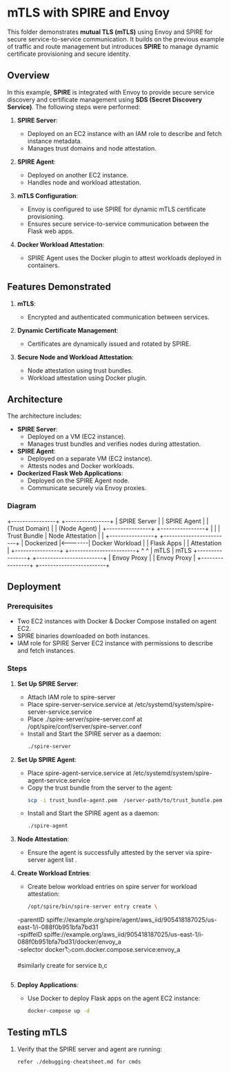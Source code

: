 # mTLS with SPIRE and Envoy

This folder demonstrates **mutual TLS (mTLS)** using Envoy and SPIRE for secure service-to-service communication. It builds on the previous example of traffic and route management but introduces **SPIRE** to manage dynamic certificate provisioning and secure identity.

## Overview

In this example, **SPIRE** is integrated with Envoy to provide secure service discovery and certificate management using **SDS (Secret Discovery Service)**. The following steps were performed:

1. **SPIRE Server**:
   - Deployed on an EC2 instance with an IAM role to describe and fetch instance metadata.
   - Manages trust domains and node attestation.

2. **SPIRE Agent**:
   - Deployed on another EC2 instance.
   - Handles node and workload attestation.

3. **mTLS Configuration**:
   - Envoy is configured to use SPIRE for dynamic mTLS certificate provisioning.
   - Ensures secure service-to-service communication between the Flask web apps.

4. **Docker Workload Attestation**:
   - SPIRE Agent uses the Docker plugin to attest workloads deployed in containers.

## Features Demonstrated

1. **mTLS**:
   - Encrypted and authenticated communication between services.

2. **Dynamic Certificate Management**:
   - Certificates are dynamically issued and rotated by SPIRE.

3. **Secure Node and Workload Attestation**:
   - Node attestation using trust bundles.
   - Workload attestation using Docker plugin.

## Architecture

The architecture includes:
- **SPIRE Server**:
  - Deployed on a VM (EC2 instance).
  - Manages trust bundles and verifies nodes during attestation.
- **SPIRE Agent**:
  - Deployed on a separate VM (EC2 instance).
  - Attests nodes and Docker workloads.
- **Dockerized Flask Web Applications**:
  - Deployed on the SPIRE Agent node.
  - Communicate securely via Envoy proxies.

### Diagram

+----------------+         +----------------+
|  SPIRE Server  |         |  SPIRE Agent   |
| (Trust Domain) |         |  (Node Agent)  |
+----------------+         +----------------+
        |                          |
        | Trust Bundle             | Node Attestation
        |                          |
+----------------+        +------------------------+
|   Dockerized   |<-------| Docker Workload        |
|   Flask Apps   |        | Attestation            |
+----------------+        +------------------------+
        ^                          ^
        | mTLS                     | mTLS
+----------------+        +------------------------+
| Envoy Proxy   |        | Envoy Proxy            |
+----------------+        +------------------------+


## Deployment

### Prerequisites
- Two EC2 instances with Docker & Docker Compose installed on agent EC2.
- SPIRE binaries downloaded on both instances.
- IAM role for SPIRE Server EC2 instance with permissions to describe and fetch instances.

### Steps

1. **Set Up SPIRE Server**:
   - Attach IAM role to spire-server
   - Place spire-server-service.service at /etc/systemd/system/spire-server-service.service
   - Place ./spire-server/spire-server.conf at /opt/spire/conf/server/spire-server.conf
   - Install and Start the SPIRE server as a daemon:
     ```bash
     ./spire-server
     ```

2. **Set Up SPIRE Agent**:
   - Place spire-agent-service.service at /etc/systemd/system/spire-agent-service.service
   - Copy the trust bundle from the server to the agent:
     ```bash
     scp -i trust_bundle-agent.pem  /server-path/to/trust_bundle.pem ec2-user@agent-public-ip:/path/to/trust_bundle.pem
     ```
   - Install and Start the SPIRE agent as a daemon:
     ```bash
     ./spire-agent 
     ```

3. **Node Attestation**:
   - Ensure the agent is successfully attested by the server via spire-server agent list .

4. **Create Workload Entries**:
   - Create below workload entries on spire server for workload attestation:
     ```bash
     /opt/spire/bin/spire-server entry create \
    -parentID spiffe://example.org/spire/agent/aws_iid/905418187025/us-east-1/i-088f0b951bfa7bd31 \
    -spiffeID spiffe://example.org/aws_iid/905418187025/us-east-1/i-088f0b951bfa7bd31/docker/envoy_a \
    -selector docker:label:com.docker.compose.service:envoy_a

    #similarly create for service b,c
     ```

5. **Deploy Applications**:
   - Use Docker to deploy Flask apps on the agent EC2 instance:
     ```bash
     docker-compose up -d
     ```


## Testing mTLS

1. Verify that the SPIRE server and agent are running:
   ```bash
   refer ./debugging-cheatsheet.md for cmds
